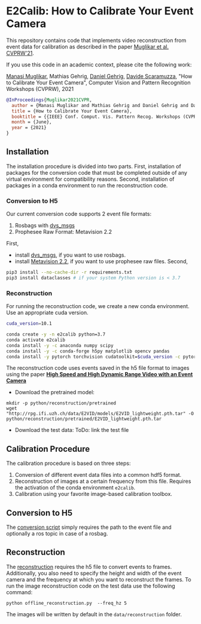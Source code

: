 # E2Calib: How to Calibrate Your Event Camera

This repository contains code that implements video reconstruction from event data for calibration as described in the paper [Muglikar et al. CVPRW'21](http://rpg.ifi.uzh.ch/docs/CVPRW21_Muglikar.pdf).

If you use this code in an academic context, please cite the following work:

[Manasi Muglikar](http://manasi94.github.io/), Mathias Gehrig, [Daniel Gehrig](https://danielgehrig18.github.io/), [Davide Scaramuzza](http://rpg.ifi.uzh.ch/people_scaramuzza.html), "How to Calibrate Your Event Camera", Computer Vision and Pattern Recognition Workshops (CVPRW), 2021

```bibtex
@InProceedings{Muglikar2021CVPR,
  author = {Manasi Muglikar and Mathias Gehrig and Daniel Gehrig and Davide Scaramuzza},
  title = {How to Calibrate Your Event Camera},
  booktitle = {{IEEE} Conf. Comput. Vis. Pattern Recog. Workshops (CVPRW)},
  month = {June},
  year = {2021}
}
```

## Installation
The installation procedure is divided into two parts.
First, installation of packages for the conversion code that must be completed outside of any virtual environment for compatibility reasons.
Second, installation of packages in a conda environment to run the reconstruction code.

### Conversion to H5
Our current conversion code supports 2 event file formats:
1. Rosbags with [dvs\_msgs](https://github.com/uzh-rpg/rpg_dvs_ros/tree/master/dvs_msgs)
2. Prophesee Raw Format: Metavision 2.2

First,
* install [dvs\_msgs](https://github.com/uzh-rpg/rpg_dvs_ros/tree/master/dvs_msgs), if you want to use rosbags.
* install [Metavision 2.2](https://docs.prophesee.ai/2.2.0/installation/index.html), if you want to use prophesee raw files.
Second,
```bash
pip3 install --no-cache-dir -r requirements.txt
pip3 install dataclasses # if your system Python version is < 3.7
```

### Reconstruction
For running the reconstruction code, we create a new conda environment. Use an appropriate cuda version.

```bash
cuda_version=10.1

conda create -y -n e2calib python=3.7
conda activate e2calib
conda install -y -c anaconda numpy scipy
conda install -y -c conda-forge h5py matplotlib opencv pandas
conda install -y pytorch torchvision cudatoolkit=$cuda_version -c pytorch

```

The reconstruction code uses events saved in the h5 file format to images using the paper [**High Speed and High Dynamic Range Video with an Event Camera**](http://rpg.ifi.uzh.ch/docs/TPAMI19_Rebecq.pdf)

* Download the pretrained model:
```
mkdir -p python/reconstruction/pretrained
wget "http://rpg.ifi.uzh.ch/data/E2VID/models/E2VID_lightweight.pth.tar" -O python/reconstruction/pretrained/E2VID_lightweight.pth.tar
```

* Download the test data:
ToDo: link the test file


## Calibration Procedure

The calibration procedure is based on three steps:
1. Conversion of different event data files into a common hdf5 format.
2. Reconstruction of images at a certain frequency from this file. Requires the activation of the conda environment `e2calib`.
3. Calibration using your favorite image-based calibration toolbox.

## Conversion to H5

The [conversion script](https://github.com/uzh-rpg/e2calib_private/blob/main/python/convert.py) simply requires the path to the event file and optionally a ros topic in case of a rosbag.

## Reconstruction

The [reconstruction](https://github.com/uzh-rpg/e2calib_private/blob/wip/manasi/reconstruction/offline_reconstruction.py) requires the h5 file to convert events to frames.
Additionally, you also need to specify the height and width of the event camera and the frequency at which you want to reconstruct the frames.
To run the image reconstruction code on the test data use the following command:
```
python offline_reconstruction.py  --freq_hz 5
```
The images will be written by default in the ```data/reconstruction``` folder.
